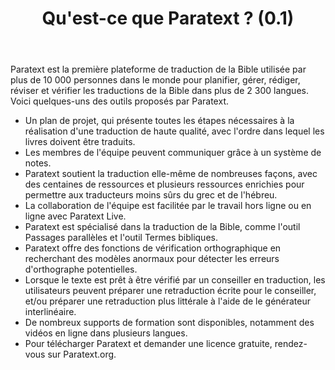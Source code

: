 ﻿---
title: Qu'est-ce que Paratext ? (0.1)
---
Paratext est la première plateforme de traduction de la Bible utilisée par plus de 10 000 personnes dans le monde pour planifier, gérer, rédiger, réviser et vérifier les traductions de la Bible dans plus de 2 300 langues. Voici quelques-uns des outils proposés par Paratext.

- Un plan de projet, qui présente toutes les étapes nécessaires à la réalisation d'une traduction de haute qualité, avec l'ordre dans lequel les livres doivent être traduits.
- Les membres de l'équipe peuvent communiquer grâce à un système de notes.
- Paratext soutient la traduction elle-même de nombreuses façons, avec des centaines de ressources et plusieurs ressources enrichies pour permettre aux traducteurs moins sûrs du grec et de l'hébreu.
- La collaboration de l'équipe est facilitée par le travail hors ligne ou en ligne avec Paratext Live.
- Paratext est spécialisé dans la traduction de la Bible, comme l'outil Passages parallèles et l'outil Termes bibliques.
- Paratext offre des fonctions de vérification orthographique en recherchant des modèles anormaux pour détecter les erreurs d'orthographe potentielles.
- Lorsque le texte est prêt à être vérifié par un conseiller en traduction, les utilisateurs peuvent préparer une retraduction écrite pour le conseiller, et/ou préparer une retraduction plus littérale à l'aide de le générateur interlinéaire.
- De nombreux supports de formation sont disponibles, notamment des vidéos en ligne dans plusieurs langues.
- Pour télécharger Paratext et demander une licence gratuite, rendez-vous sur Paratext.org.
